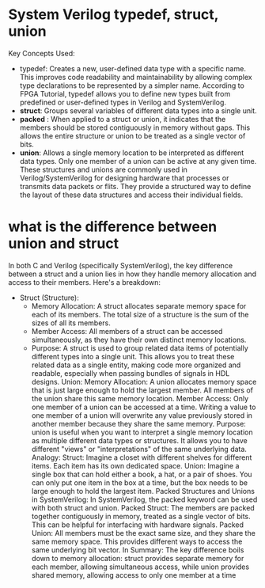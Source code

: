 # System Verilog typedef, struct, union

Key Concepts Used:
- typedef: Creates a new, user-defined data type with a specific name. This improves code readability and maintainability by allowing complex type declarations to be represented by a simpler name. According to FPGA Tutorial, typedef allows you to define new types built from predefined or user-defined types in Verilog and SystemVerilog.
- **struct**: Groups several variables of different data types into a single unit.
- **packed** : When applied to a struct or union, it indicates that the members should be stored contiguously in memory without gaps. This allows the entire structure or union to be treated as a single vector of bits.
- **union**: Allows a single memory location to be interpreted as different data types. Only one member of a union can be active at any given time. 
These structures and unions are commonly used in Verilog/SystemVerilog for designing hardware that processes or transmits data packets or flits. They provide a structured way to define the layout of these data structures and access their individual fields.


# what is the difference between union and struct

In both C and Verilog (specifically SystemVerilog), the key difference between a struct and a union lies in how they handle memory allocation and access to their members. 
Here's a breakdown:
- Struct (Structure):
    - Memory Allocation: A struct allocates separate memory space for each of its members.
    The total size of a structure is the sum of the sizes of all its members.
    - Member Access: All members of a struct can be accessed simultaneously, as they have their own distinct memory locations.
    - Purpose: A struct is used to group related data items of potentially different types into a single unit. This allows you to treat these related data as a single entity, making code more organized and readable, especially when passing bundles of signals in HDL designs. 
    Union:
    Memory Allocation: A union allocates memory space that is just large enough to hold the largest member.
    All members of the union share this same memory location.
    Member Access: Only one member of a union can be accessed at a time.
    Writing a value to one member of a union will overwrite any value previously stored in another member because they share the same memory.
    Purpose: union is useful when you want to interpret a single memory location as multiple different data types or structures. It allows you to have different "views" or "interpretations" of the same underlying data. 
Analogy:
Struct: Imagine a closet with different shelves for different items. Each item has its own dedicated space.
Union: Imagine a single box that can hold either a book, a hat, or a pair of shoes. You can only put one item in the box at a time, but the box needs to be large enough to hold the largest item. 
Packed Structures and Unions in SystemVerilog:
In SystemVerilog, the packed keyword can be used with both struct and union.
Packed Struct: The members are packed together contiguously in memory, treated as a single vector of bits. This can be helpful for interfacing with hardware signals.
Packed Union: All members must be the exact same size, and they share the same memory space. This provides different ways to access the same underlying bit vector. 
In Summary:
The key difference boils down to memory allocation: struct provides separate memory for each member, allowing simultaneous access, while union provides shared memory, allowing access to only one member at a time

